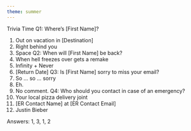 ```yaml
---
theme: summer
---
```


Trivia Time
Q1: Where’s [First Name]?
  1. Out on vacation in [Destination]
  2. Right behind you
  3. Space
Q2: When will [First Name] be back?
  1. When hell freezes over gets a remake
  2. Infinity + Never
  3. [Return Date]
Q3: Is [First Name] sorry to miss your email?
  1. So … so … sorry
  2. Eh.
  3. No comment.
Q4: Who should you contact in case of an emergency?
  1. Your local pizza delivery joint
  2. [ER Contact Name] at [ER Contact Email]
  3. Justin Bieber

Answers: 1, 3, 1, 2
